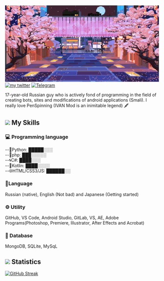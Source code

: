 
![](landscape-city.gif)  
[![my twitter](https://img.shields.io/badge/Twitter-PenIdze__-ff69b4?style=flat-square&logo=twitter&logoColor=ff69b4)](https://twitter.com/PenIdze_) [![Telegram](https://img.shields.io/badge/Blog-dwhat__Team-ff69b4?style=flat-square&logo=telegram&logoColor=ff69b4)](https://t.me/dwhat_team)

17-year-old Russian guy who is actively fond of programming in the field of creating bots, sites and modifications of android applications (Smali).  I really love PenSpinning (IVAN Mod is an inimitable legend) 🖋️

## ![](https://images-wixmp-ed30a86b8c4ca887773594c2.wixmp.com/f/78f4fc91-9901-4dae-a989-7444c2bb0b07/dywjky-f3eef52c-63b4-4c2f-bfbc-012a61464b71.gif?token=eyJ0eXAiOiJKV1QiLCJhbGciOiJIUzI1NiJ9.eyJzdWIiOiJ1cm46YXBwOjdlMGQxODg5ODIyNjQzNzNhNWYwZDQxNWVhMGQyNmUwIiwiaXNzIjoidXJuOmFwcDo3ZTBkMTg4OTgyMjY0MzczYTVmMGQ0MTVlYTBkMjZlMCIsIm9iaiI6W1t7InBhdGgiOiJcL2ZcLzc4ZjRmYzkxLTk5MDEtNGRhZS1hOTg5LTc0NDRjMmJiMGIwN1wvZHl3amt5LWYzZWVmNTJjLTYzYjQtNGMyZi1iZmJjLTAxMmE2MTQ2NGI3MS5naWYifV1dLCJhdWQiOlsidXJuOnNlcnZpY2U6ZmlsZS5kb3dubG9hZCJdfQ.bGkf-JLXFW1NJlPsZRXLIC816hpj1zLZoYyjy2laj38) My Skills
### 💻 Programming language
--🐍Python: █████░░░  
--🐘php: ███░░░░░  
--🌀C#: ████░░░  
--🚄Kotlin: ████░░░░  
--🌐HTML/CSS3/JS: ██████░░  
### 🗾Language
Russian (native), English (Not bad) and Japanese (Getting started)
### ⚙️ Utility
GitHub, VS Code, Android Studio, GitLab, VS, AE, Adobe Programs(Photoshop, Premiere, Illustrator, After Effects and Acrobat)
### 🔐 Database
MongoDB, SQLite, MySqL
## ![](https://images-wixmp-ed30a86b8c4ca887773594c2.wixmp.com/f/6958295e-f3aa-4108-9372-fdcd0e1952c6/d9t4lto-137f9deb-5e4c-4b64-9038-afc3b1dca533.gif?token=eyJ0eXAiOiJKV1QiLCJhbGciOiJIUzI1NiJ9.eyJzdWIiOiJ1cm46YXBwOjdlMGQxODg5ODIyNjQzNzNhNWYwZDQxNWVhMGQyNmUwIiwiaXNzIjoidXJuOmFwcDo3ZTBkMTg4OTgyMjY0MzczYTVmMGQ0MTVlYTBkMjZlMCIsIm9iaiI6W1t7InBhdGgiOiJcL2ZcLzY5NTgyOTVlLWYzYWEtNDEwOC05MzcyLWZkY2QwZTE5NTJjNlwvZDl0NGx0by0xMzdmOWRlYi01ZTRjLTRiNjQtOTAzOC1hZmMzYjFkY2E1MzMuZ2lmIn1dXSwiYXVkIjpbInVybjpzZXJ2aWNlOmZpbGUuZG93bmxvYWQiXX0.0bUJgrRjRX_u3a32zspTOzNKArHip4ievc4v50i0CjA) **Statistics**
[![GitHub Streak](http://github-readme-streak-stats.herokuapp.com?user=PenIdze&theme=black-ice&background=FF69B4&dates=FFFFFF)](https://git.io/streak-stats)
